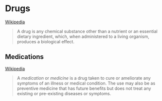 # Drugs
[Wikipedia](https://en.wikipedia.org/wiki/Drug)

> A drug is any chemical substance other than a nutrient or an essential dietary ingredient, which, when administered to a living organism, produces a biological effect.

## Medications
[Wikipedia](https://en.wikipedia.org/wiki/Medication)

> A *medication* or *medicine* is a drug taken to cure or ameliorate any symptoms of an illness or medical condition. The use may also be as preventive medicine that has future benefits but does not treat any existing or pre-existing diseases or symptoms.
